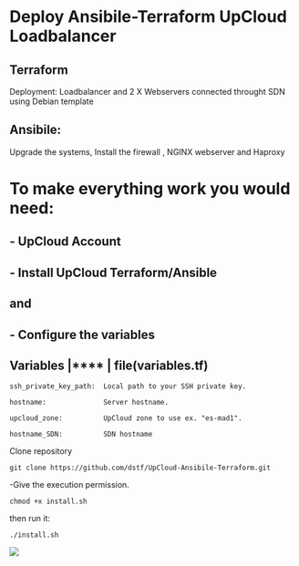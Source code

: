 # Deploy Ansibile-Terraform UpCloud Loadbalancer

## Terraform 

Deployment: Loadbalancer and 2 X Webservers connected throught SDN using Debian template


## Ansibile:

Upgrade the systems, Install the firewall , NGINX webserver and Haproxy  




# To make everything work you would need:

## - UpCloud Account

## - Install UpCloud Terraform/Ansible 

## and

## - Configure the variables 

## Variables       |**** |   file(variables.tf)
```
ssh_private_key_path:  Local path to your SSH private key.

hostname:              Server hostname.

upcloud_zone:          UpCloud zone to use ex. "es-mad1".  

hostname_SDN:          SDN hostname
```

Clone repository
```
git clone https://github.com/dstf/UpCloud-Ansibile-Terraform.git
```
-Give the execution permission.
```
chmod +x install.sh
```
then run it:
```
./install.sh
```
 ![](https://06a7f2c2-5c56-40d7-aded-6455af08391b.es-mad1.upcloudobjects.com/project001/github/loadbalancer.gif)
 
